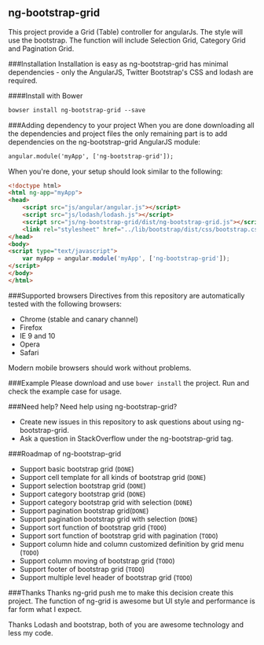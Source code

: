 ## ng-bootstrap-grid
This project provide a Grid (Table) controller for angularJs. The style will use the bootstrap. The function will include Selection Grid, Category Grid and Pagination Grid.


###Installation
Installation is easy as ng-bootstrap-grid has minimal dependencies - only the AngularJS, Twitter Bootstrap's CSS and lodash are required.

####Install with Bower
```html
bowser install ng-bootstrap-grid --save
```


###Adding dependency to your project
When you are done downloading all the dependencies and project files the only remaining part is to add dependencies on the ng-bootstrap-grid AngularJS module:
```html
angular.module('myApp', ['ng-bootstrap-grid']);
```
When you're done, your setup should look similar to the following:
```html
<!doctype html>
<html ng-app="myApp">
<head>
    <script src="js/angular/angular.js"></script>
    <script src="js/lodash/lodash.js"></script>
    <script src="js/ng-bootstrap-grid/dist/ng-bootstrap-grid.js"></script>
    <link rel="stylesheet" href="../lib/bootstrap/dist/css/bootstrap.css">
</head>
<body>
<script type="text/javascript">
    var myApp = angular.module('myApp', ['ng-bootstrap-grid']);
</script>
</body>
</html>
```


###Supported browsers
Directives from this repository are automatically tested with the following browsers:
- Chrome (stable and canary channel)
- Firefox
- IE 9 and 10
- Opera
- Safari

Modern mobile browsers should work without problems.

###Example
Please download and use `bower install` the project. Run and check the example case for usage.

###Need help?
Need help using ng-bootstrap-grid?

- Create new issues in this repository to ask questions about using ng-bootstrap-grid.
- Ask a question in StackOverflow under the ng-bootstrap-grid tag.
 

###Roadmap of ng-bootstrap-grid
- Support basic bootstrap grid (`DONE`)
- Support cell template for all kinds of bootstrap grid (`DONE`)
- Support selection bootstrap grid (`DONE`)
- Support category bootstrap grid (`DONE`)
- Support category bootstrap grid with selection (`DONE`)
- Support pagination bootstrap grid(`DONE`)
- Support pagination bootstrap grid with selection (`DONE`)
- Support sort function of bootstrap grid (`TODO`)
- Support sort function of bootstrap grid with pagination (`TODO`) 
- Support column hide and column customized definition by grid menu (`TODO`) 
- Support column moving of bootstrap grid (`TODO`) 
- Support footer of bootstrap grid (`TODO`) 
- Support multiple level header of bootstrap grid (`TODO`) 

###Thanks
Thanks ng-grid push me to make this decision create this project. The function of ng-grid is awesome but UI style and performance is far form what I expect.

Thanks Lodash and bootstrap, both of you are awesome technology and less my code.
